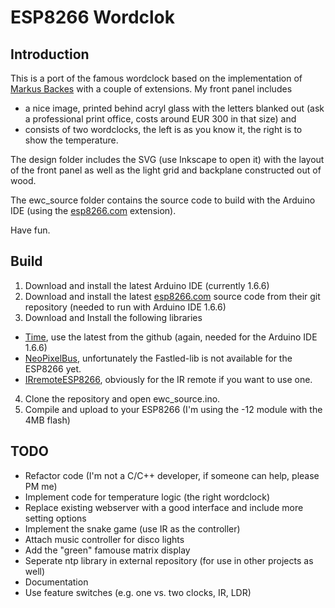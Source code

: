 # ESP8266 Wordclok

## Introduction

This is a port of the famous wordclock based on the implementation of [Markus Backes]( https://github.com/bagges/rgb_wordclock) with a couple of extensions. My front panel includes
* a nice image, printed behind acryl glass with the letters blanked out (ask a professional print office, costs around EUR 300 in that size) and
* consists of two wordclocks, the left is as you know it, the right is to show the temperature.

The design folder includes the SVG (use Inkscape to open it) with the layout of the front panel as well as the light grid and backplane constructed out of wood.

The ewc_source folder contains the source code to build with the Arduino IDE (using the [esp8266.com](https://github.com/esp8266/Arduino) extension).

Have fun.

## Build
1. Download and install the latest Arduino IDE (currently 1.6.6)
2. Download and install the latest [esp8266.com](https://github.com/esp8266/Arduino) source code from their git repository (needed to run with Arduino IDE 1.6.6)
3. Download and Install the following libraries
  * [Time](https://www.pjrc.com/teensy/td_libs_Time.html), use the latest from the github (again, needed for the Arduino IDE 1.6.6)
  * [NeoPixelBus](https://github.com/Makuna/NeoPixelBus), unfortunately the Fastled-lib is not available for the ESP8266 yet.
  * [IRremoteESP8266](https://github.com/markszabo/IRremoteESP8266), obviously for the IR remote if you want to use one.
4. Clone the repository and open ewc_source.ino.
5. Compile and upload to your ESP8266 (I'm using the -12 module with the 4MB flash)

## TODO
* Refactor code (I'm not a C/C++ developer, if someone can help, please PM me)
* Implement code for temperature logic (the right wordclock)
* Replace existing webserver with a good interface and include more setting options
* Implement the snake game (use IR as the controller)
* Attach music controller for disco lights
* Add the "green" famouse matrix display
* Seperate ntp library in external repository (for use in other projects as well)
* Documentation
* Use feature switches (e.g. one vs. two clocks, IR, LDR)
